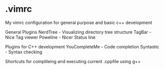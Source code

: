 # .vimrc
My vimrc configuration for general purpose and basic c++ development

General Plugins 
NerdTree - Visualizing directory tree structure
TagBar - Nice Tag viewer
Poweline - Nicer Status line

Plugins for C++ development
YouCompleteMe - Code completion
Syntastic - Syntax checking

Shortcuts for complileing and executing current .cppfile using g++
